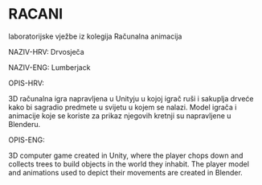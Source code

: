 # RACANI
laboratorijske vježbe iz kolegija Računalna animacija


NAZIV-HRV: Drvosječa

NAZIV-ENG: Lumberjack

OPIS-HRV:

3D računalna igra napravljena u Unityju u kojoj igrač ruši i sakuplja drveće kako bi sagradio predmete u svijetu u kojem se nalazi. Model igrača i animacije koje se koriste za prikaz njegovih kretnji su napravljene u Blenderu.

OPIS-ENG:

3D computer game created in Unity, where the player chops down and collects trees to build objects in the world they inhabit. The player model and animations used to depict their movements are created in Blender.
